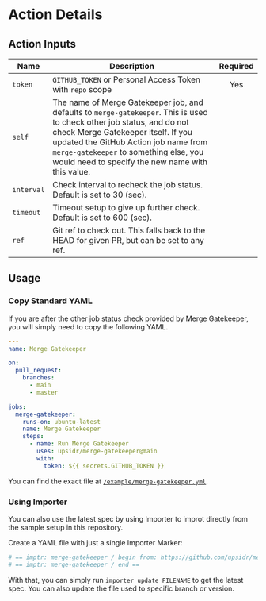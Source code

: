 # Action Details

## Action Inputs

<!-- == export: inputs / begin == -->

| Name       | Description                                                                                                                                                                                                                                                                                          | Required |
| ---------- | ---------------------------------------------------------------------------------------------------------------------------------------------------------------------------------------------------------------------------------------------------------------------------------------------------- | :------: |
| `token`    | `GITHUB_TOKEN` or Personal Access Token with `repo` scope                                                                                                                                                                                                                                            |   Yes    |
| `self`     | The name of Merge Gatekeeper job, and defaults to `merge-gatekeeper`. This is used to check other job status, and do not check Merge Gatekeeper itself. If you updated the GitHub Action job name from `merge-gatekeeper` to something else, you would need to specify the new name with this value. |          |
| `interval` | Check interval to recheck the job status. Default is set to 30 (sec).                                                                                                                                                                                                                                |          |
| `timeout`  | Timeout setup to give up further check. Default is set to 600 (sec).                                                                                                                                                                                                                                 |          |
| `ref`      | Git ref to check out. This falls back to the HEAD for given PR, but can be set to any ref.                                                                                                                                                                                                           |          |

<!-- == export: inputs / end == -->

## Usage

### Copy Standard YAML

If you are after the other job status check provided by Merge Gatekeeper, you will simply need to copy the following YAML.

```yaml
---
name: Merge Gatekeeper

on:
  pull_request:
    branches:
      - main
      - master

jobs:
  merge-gatekeeper:
    runs-on: ubuntu-latest
    name: Merge Gatekeeper
    steps:
      - name: Run Merge Gatekeeper
        uses: upsidr/merge-gatekeeper@main
        with:
          token: ${{ secrets.GITHUB_TOKEN }}
```

You can find the exact file at [`/example/merge-gatekeeper.yml`](/example/merge-gatekeeper.yml).

### Using Importer

You can also use the latest spec by using Importer to improt directly from the sample setup in this repository.

Create a YAML file with just a single Importer Marker:

```yaml
# == imptr: merge-gatekeeper / begin from: https://github.com/upsidr/merge-gatekeeper/blob/main/example/definitions.yaml#[standard-setup] ==
# == imptr: merge-gatekeeper / end ==
```

With that, you can simply run `importer update FILENAME` to get the latest spec. You can also update the file used to specific branch or version.
